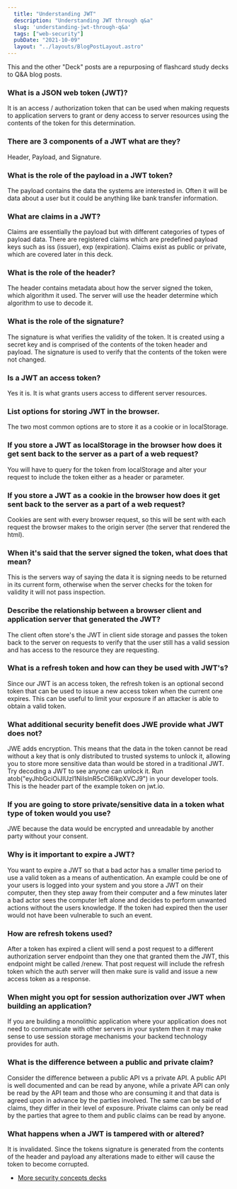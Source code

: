 ```yaml
---
  title: "Understanding JWT"
  description: "Understanding JWT through q&a"
  slug: 'understanding-jwt-through-q&a'
  tags: ["web-security"]
  pubDate: "2021-10-09"
  layout: "../layouts/BlogPostLayout.astro"
---
```


This and the other "Deck" posts are a repurposing of flashcard study decks to Q&A blog posts. 

<h3>What is a JSON web token (JWT)?</h3>
It is an access / authorization token that can be used when making requests to application servers to grant or deny access to server resources using the contents of the token for this determination.


<h3>There are 3 components of a JWT what are they?</h3>
Header, Payload, and Signature.


<h3>What is the role of the payload in a JWT token?</h3>
The payload contains the data the systems are interested in. Often it will be data about a user but it could be anything like bank transfer information.


<h3>What are claims in a JWT?</h3>
Claims are essentially the payload but with different categories of types of payload data. There are registered claims which are predefined payload keys such as iss (issuer), exp (expiration). Claims exist as public or private, which are covered later in this deck.


<h3>What is the role of the header?</h3>
The header contains metadata about how the server signed the token, which algorithm it used. The server will use the header determine which algorithm to use to decode it.


<h3>What is the role of the signature?</h3>
The signature is what verifies the validity of the token. It is created using a secret key and is comprised of the contents of the token header and payload. The signature is used to verify that the contents of the token were not changed.


<h3>Is a JWT an access token?</h3>
Yes it is. It is what grants users access to different server resources.


<h3>List options for storing JWT in the browser.</h3>
The two most common options are to store it as a cookie or in localStorage.


<h3>If you store a JWT as localStorage in the browser how does it get sent back to the server as a part of a web request?</h3>
You will have to query for the token from localStorage and alter your request to include the token either as a header or parameter.


<h3>If you store a JWT as a cookie in the browser how does it get sent back to the server as a part of a web request?</h3>
Cookies are sent with every browser request, so this will be sent with each request the browser makes to the origin server (the server that rendered the html).


<h3>When it's said that the server signed the token, what does that mean?</h3>
This is the servers way of saying the data it is signing needs to be returned in its current form, otherwise when the server checks for the token for validity it will not pass inspection.


<h3>Describe the relationship between a browser client and application server that generated the JWT? </h3>
The client often store's the JWT in client side storage and passes the token back to the server on requests to verify that the user still has a valid session and has access to the resource they are requesting.


<h3>What is a refresh token and how can they be used with JWT's?</h3>
Since our JWT is an access token, the refresh token is an optional second token that can be used to issue a new access token when the current one expires. This can be useful to limit your exposure if an attacker is able to obtain a valid token.


<h3>What additional security benefit does JWE provide what JWT does not?</h3>
JWE adds encryption. This means that the data in the token cannot be read without a key that is only distributed to trusted systems to unlock it, allowing you to store more sensitive data than would be stored in a traditional JWT. Try decoding a JWT to see anyone can unlock it. Run atob("eyJhbGciOiJIUzI1NiIsInR5cCI6IkpXVCJ9") in your developer tools. This is the header part of the example token on jwt.io.


<h3>If you are going to store private/sensitive data in a token what type of token would you use?</h3>
JWE because the data would be encrypted and unreadable by another party without your consent.


<h3>Why is it important to expire a JWT?</h3>
You want to expire a JWT so that a bad actor has a smaller time period to use a valid token as a means of authentication. An example could be one of your users is logged into your system and you store a JWT on their computer, then they step away from their computer and a few minutes later a bad actor sees the computer left alone and decides to perform unwanted actions without the users knowledge. If the token had expired then the user would not have been vulnerable to such an event.


<h3>How are refresh tokens used?</h3>
After a token has expired a client will send a post request to a different authorization server endpoint than they one that granted them the JWT, this endpoint might be called /renew. That post request will include the refresh token which the auth server will then make sure is valid and issue a new access token as a response.


<h3>When might you opt for session authorization over JWT when building an application?</h3>
If you are building a monolithic application where your application does not need to communicate with other servers in your system then it may make sense to use session storage mechanisms your backend technology provides for auth.


<h3>What is the difference between a public and private claim?</h3>
Consider the difference between a public API vs a private API. A public API is well documented and can be read by anyone, while a private API can only be read by the API team and those who are consuming it and that data is agreed upon in advance by the parties involved. The same can be said of claims, they differ in their level of exposure. Private claims can only be read by the parties that agree to them and public claims can be read by anyone.


<h3>What happens when a JWT is tampered with or altered?</h3>
It is invalidated. Since the tokens signature is generated from the contents of the header and payload any alterations made to either will cause the token to become corrupted.

- [More security concepts decks](https://www.devdecks.io/tags/elixir-deck)